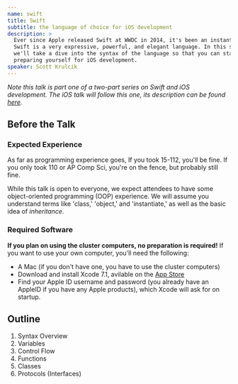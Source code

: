 ```yaml
---
name: swift
title: Swift
subtitle: the language of choice for iOS development
description: >
  Ever since Apple released Swift at WWDC in 2014, it's been an instant hit.
  Swift is a very expressive, powerful, and elegant language. In this session,
  we'll take a dive into the syntax of the language so that you can start
  preparing yourself for iOS development.
speaker: Scott Krulcik
---
```


_Note this talk is part one of a two-part series on Swift and iOS development.
The iOS talk will follow this one, its description can be found
[here](../ios-dev/)._

## Before the Talk

### Expected Experience

As far as programming experience goes, If you took 15-112, you'll be fine. If
you only took 110 or AP Comp Sci, you're on the fence, but probably still fine.

While this talk is open to everyone, we expect attendees to have some
object-oriented programming (OOP) experience. We will assume you understand
terms like 'class,' 'object,' and 'instantiate,' as well as the basic idea of
_inheritance_.

### Required Software

__If you plan on using the cluster computers, no preparation is required!__ If
you want to use your own computer, you'll need the following:

- A Mac (if you don't have one, you have to use the cluster computers)
- Download and install Xcode 7.1, avilable on the [App Store][xcode]
- Find your Apple ID username and password (you already have an AppleID if you
  have any Apple products), which Xcode will ask for on startup.

## Outline

  1. Syntax Overview
  2. Variables
  3. Control Flow
  4. Functions
  5. Classes
  6. Protocols (Interfaces)

[xcode]: https://itunes.apple.com/us/app/xcode/id497799835?mt=12
